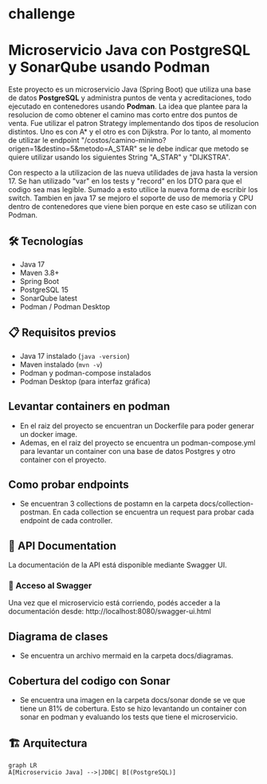 # challenge

# Microservicio Java con PostgreSQL y SonarQube usando Podman

Este proyecto es un microservicio Java (Spring Boot) que utiliza una base de datos **PostgreSQL** y administra puntos de venta y acreditaciones, todo ejecutado en contenedores usando **Podman**.
La idea que plantee para la resolucion de como obtener el camino mas corto entre dos puntos de venta. Fue utilizar el patron Strategy implementando dos tipos de resolucion distintos. Uno es con A* y el otro es con Dijkstra. Por lo tanto, al momento de utilizar le endpoint "/costos/camino-minimo?origen=1&destino=5&metodo=A_STAR" se le debe indicar que metodo se quiere utilizar usando los siguientes String "A_STAR" y "DIJKSTRA".

Con respecto a la utilizacion de las nueva utilidades de java hasta la version 17. Se han utilizado "var" en los tests y "record" en los DTO para que el codigo sea mas legible. Sumado a esto utilice la nueva forma de escribir los switch. Tambien en java 17 se mejoro el soporte de uso de memoria y CPU dentro de contenedores que viene bien porque en este caso se utilizan con Podman.



## 🛠️ Tecnologías
- Java 17
- Maven 3.8+
- Spring Boot
- PostgreSQL 15
- SonarQube latest
- Podman / Podman Desktop

## 📋 Requisitos previos
- Java 17 instalado (`java -version`)
- Maven instalado (`mvn -v`)
- Podman y podman-compose instalados
- Podman Desktop (para interfaz gráfica)

## Levantar containers en podman
- En el raiz del proyecto se encuentran un Dockerfile para poder generar un docker image.
- Ademas, en el raiz del proyecto se encuentra un podman-compose.yml para levantar un container con una base de datos Postgres y otro container con el proyecto.

## Como probar endpoints
- Se encuentran 3 collections de postamn en la carpeta docs/collection-postman. En cada collection se encuentra un request para probar cada endpoint de cada controller.

## 📘 API Documentation
La documentación de la API está disponible mediante Swagger UI.

### 🔗 Acceso al Swagger
Una vez que el microservicio está corriendo, podés acceder a la documentación desde:
http://localhost:8080/swagger-ui.html


## Diagrama de clases
- Se encuentra un archivo mermaid en la carpeta docs/diagramas.

## Cobertura del codigo con Sonar
- Se encuentra una imagen en la carpeta docs/sonar donde se ve que tiene un 81% de cobertura.
Esto se hizo levantando un container con sonar en podman y evaluando los tests que tiene el microservicio.

## 🏗️ Arquitectura
```mermaid
graph LR
A[Microservicio Java] -->|JDBC| B[(PostgreSQL)]

